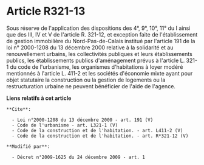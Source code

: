 # Article R321-13

Sous réserve de l'application des dispositions des 4°, 9°, 10°, 11° du I ainsi que des III, IV et V de l'article R. 321-12,
et exception faite de l'établissement de gestion immobilière du Nord-Pas-de-Calais institué par l'article 191 de la loi n°
2000-1208 du 13 décembre 2000 relative à la solidarité et au renouvellement urbains, les collectivités publiques et leurs
établissements publics, les établissements publics d'aménagement prévus à l'article L. 321-1 du code de l'urbanisme, les
organismes d'habitations à loyer modéré mentionnés à l'article L. 411-2 et les sociétés d'économie mixte ayant pour objet
statutaire la construction ou la gestion de logements ou la restructuration urbaine ne peuvent bénéficier de l'aide de
l'agence.

**Liens relatifs à cet article**

	**Cite**:

	  - Loi n°2000-1208 du 13 décembre 2000 - art. 191 (V)
	  - Code de l'urbanisme - art. L321-1 (V)
	  - Code de la construction et de l'habitation. - art. L411-2 (V)
	  - Code de la construction et de l'habitation. - art. R*321-12 (V)

	**Modifié par**:

	  - Décret n°2009-1625 du 24 décembre 2009 - art. 1
